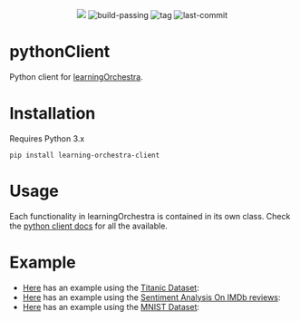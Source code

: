 <p align="center">
    <img src="./learningOrchestra-python-client.png">
    <img src="https://img.shields.io/badge/build-passing-brightgreen?style=flat-square" href="https://shields.io/" alt="build-passing">
    <img src="https://img.shields.io/github/v/tag/learningOrchestra/learningOrchestra-python-client?style=flat-square" href="https://github.com/riibeirogabriel/learningOrchestra/tags" alt="tag">
    <img src="https://img.shields.io/github/last-commit/learningOrchestra/learningOrchestra-python-client?style=flat-square" href="https://github.com/learningOrchestra/learningOrchestra-python-client/tags" alt="last-commit">
</p>

# pythonClient

Python client for [learningOrchestra](https://github.com/learningOrchestra/learningOrchestra).

# Installation

Requires Python 3.x

```
pip install learning-orchestra-client
```

# Usage

Each functionality in learningOrchestra is contained in its own class. Check the [python client docs](https://learningorchestra.github.io/pythonClient/) for all the available.

# Example

* [Here](examples/titanic.py) has an example using the [Titanic Dataset](https://www.kaggle.com/c/titanic/overview):
* [Here](examples/sentiment_analysis.py) has an example using the [Sentiment Analysis On IMDb reviews](https://www.kaggle.com/avnika22/imdb-perform-sentiment-analysis-with-scikit-learn):
* [Here](examples/mnist.py) has an example using the [MNIST Dataset](http://yann.lecun.com/exdb/mnist/):


